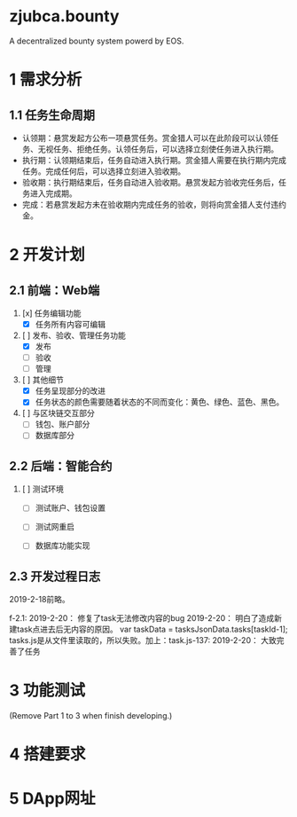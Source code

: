 # zjubca.bounty
A decentralized bounty system powerd by EOS.

# 1 需求分析

## 1.1 任务生命周期
* 认领期：悬赏发起方公布一项悬赏任务。赏金猎人可以在此阶段可以认领任务、无视任务、拒绝任务。认领任务后，可以选择立刻使任务进入执行期。
* 执行期：认领期结束后，任务自动进入执行期。赏金猎人需要在执行期内完成任务。完成任何后，可以选择立刻进入验收期。
* 验收期：执行期结束后，任务自动进入验收期。悬赏发起方验收完任务后，任务进入完成期。
* 完成：若悬赏发起方未在验收期内完成任务的验收，则将向赏金猎人支付违约金。

# 2 开发计划
## 2.1 前端：Web端
1. [x] 任务编辑功能
	* [x] 任务所有内容可编辑
2. [ ] 发布、验收、管理任务功能
    * [x] 发布
    * [ ] 验收
    * [ ] 管理
3. [ ] 其他细节
    * [x] 任务呈现部分的改进
    * [x] 任务状态的颜色需要随着状态的不同而变化：黄色、绿色、蓝色、黑色。
4. [ ] 与区块链交互部分
    * [ ] 钱包、账户部分
    * [ ] 数据库部分
## 2.2 后端：智能合约
1. [ ] 测试环境
    * [ ] 测试账户、钱包设置
    * [ ] 测试网重启
    * [ ] 数据库功能实现
  

## 2.3 开发过程日志
2019-2-18前略。

f-2.1:
2019-2-20： 修复了task无法修改内容的bug
2019-2-20： 明白了造成新建task点进去后无内容的原因。
var taskData = tasksJsonData.tasks[taskId-1];
tasks.js是从文件里读取的，所以失败。加上：task.js-137: 
2019-2-20： 大致完善了任务



# 3 功能测试

(Remove Part 1 to 3 when finish developing.)

# 4 搭建要求

# 5 DApp网址
